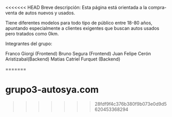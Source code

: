 <<<<<<< HEAD
Breve descripción:
Esta página está orientada a la compra-venta de autos nuevos y usados.

Tiene diferentes modelos para todo tipo de público entre 18-80 años, apuntando especialmente a clientes exigentes que buscan autos usados pero tratados como 0km.

Integrantes del grupo:

Franco Giorgi (Frontend)
Bruno Segura (Frontend)
Juan Felipe Cerón Aristizabal(Backend)
Matias Catriel Furquet (Backend)

=======
# grupo3-autosya.com
>>>>>>> 28fdf9f4c376b380f9b073e0d9d5620453368294
